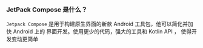 ### JetPack Compose 是什么？

`Jetpack Compose` 是用于构建原生界面的新款 Android 工具包，他可以简化并加快 Android 上的 界面开发。使用更少的代码，强大的工具和 Kotlin API ， 使得开发变动更简单

